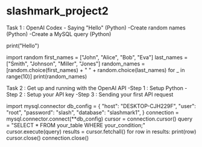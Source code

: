 # slashmark_project2
Task 1 : OpenAI Codex  - Saying "Hello" (Python)  -Create random names (Python)  -Create a MySQL query (Python)

print("Hello")

import random
first_names = ["John", "Alice", "Bob", "Eva"]
last_names = ["Smith", "Johnson", "Miller", "Jones"]
random_names = [random.choice(first_names) + " " + random.choice(last_names) for _ in range(10)]
print(random_names)

Task 2 : Get up and running with the OpenAI API  -Step 1 : Setup Python  -Step 2 : Setup your API key  -Step 3 : Sending your first API request

import mysql.connector
db_config = {
    "host": "DESKTOP-CJH229F",
    "user": "root",
    "password": "slash",
    "database": "slashmark1",
}
connection = mysql.connector.connect(**db_config)
cursor = connection.cursor()
query = "SELECT * FROM your_table WHERE your_condition;"
cursor.execute(query)
results = cursor.fetchall()
for row in results:
    print(row)
cursor.close()
connection.close()



